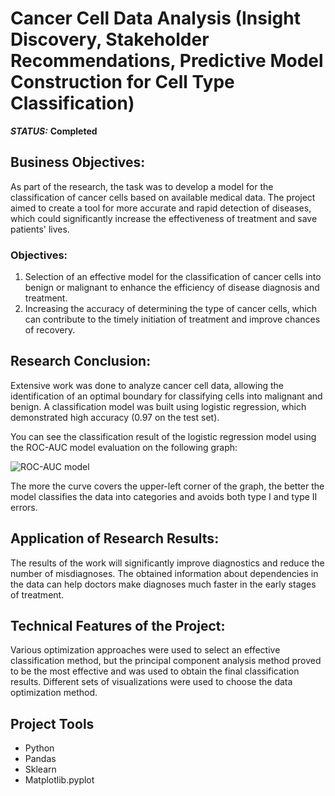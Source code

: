 # Cancer Cell Data Analysis (Insight Discovery, Stakeholder Recommendations, Predictive Model Construction for Cell Type Classification)



***STATUS:*** **Completed**


## Business Objectives:

As part of the research, the task was to develop a model for the classification of cancer cells based on available medical data. The project aimed to create a tool for more accurate and rapid detection of diseases, which could significantly increase the effectiveness of treatment and save patients' lives.

### Objectives:

1.	Selection of an effective model for the classification of cancer cells into benign or malignant to enhance the efficiency of disease diagnosis and treatment.
2.	Increasing the accuracy of determining the type of cancer cells, which can contribute to the timely initiation of treatment and improve chances of recovery.


## Research Conclusion:

Extensive work was done to analyze cancer cell data, allowing the identification of an optimal boundary for classifying cells into malignant and benign. A classification model was built using logistic regression, which demonstrated high accuracy (0.97 on the test set).


You can see the classification result of the logistic regression model using the ROC-AUC model evaluation on the following graph:

<img src="https://i.imgur.com/wjKIdOx.png" alt="ROC-AUC model"/>

The more the curve covers the upper-left corner of the graph, the better the model classifies the data into categories and avoids both type I and type II errors.

## Application of Research Results:

The results of the work will significantly improve diagnostics and reduce the number of misdiagnoses. The obtained information about dependencies in the data can help doctors make diagnoses much faster in the early stages of treatment.


## Technical Features of the Project:

Various optimization approaches were used to select an effective classification method, but the principal component analysis method proved to be the most effective and was used to obtain the final classification results. Different sets of visualizations were used to choose the data optimization method.


## Project Tools

- Python
- Pandas
- Sklearn
- Matplotlib.pyplot
